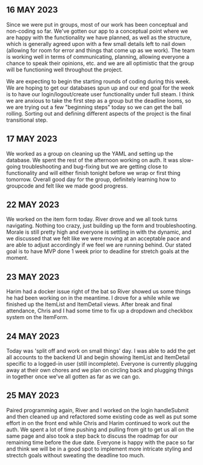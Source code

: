 ## 16 MAY 2023

Since we were put in groups, most of our work has been conceptual and non-coding so far. We've gotten our app to a conceptual point where we are happy with the functionality we have planned, as well as the structure, which is generally agreed upon with a few small details left to nail down (allowing for room for error and things that come up as we work). The team is working well in terms of communicating, planning, allowing everyone a chance to speak their opinions, etc. and we are all optimistic that the group will be functioning well throughout the project.

We are expecting to begin the starting rounds of coding during this week. We are hoping to get our databases spun up and our end goal for the week is to have our login/logout/create user functionality under full steam. I think we are anxious to take the first step as a group but the deadline looms, so we are trying out a few "beginning steps" today so we can get the ball rolling. Sorting out and defining different aspects of the project is the final transitional step.

## 17 MAY 2023

We worked as a group on cleaning up the YAML and setting up the database. We spent the rest of the afternoon working on auth. It was slow-going troubleshooting and bug-fixing but we are getting close to functionality and will either finish tonight before we wrap or first thing tomorrow. Overall good day for the group, definitely learning how to groupcode and felt like we made good progress.

## 22 MAY 2023

We worked on the item form today. River drove and we all took turns navigating. Nothing too crazy, just building up the form and troubleshooting. Morale is still pretty high and everyone is settling in with the dynamic, and we discussed that we felt like we were moving at an acceptable pace and are able to adjust accordingly if we feel we are running behind. Our stated goal is to have MVP done 1 week prior to deadline for stretch goals at the moment.

## 23 MAY 2023

Harim had a docker issue right of the bat so River showed us some things he had been working on in the meantime. I drove for a while while we finished up the ItemList and ItemDetail views. After break and final attendance, Chris and I had some time to fix up a dropdown and checkbox system on the ItemForm.

## 24 MAY 2023

Today was 'split off and work on small things' day. I was able to add the get all accounts to the backend UI and begin showing ItemList and ItemDetail specific to a logged-in user (still incomplete). Everyone is currently plugging away at their own chores and we plan on circling back and plugging things in together once we've all gotten as far as we can go.

## 25 MAY 2023

Paired programming again, River and I worked on the login handleSubmit and then cleaned up and refactored some existing code as well as put some effort in on the front end while Chris and Harim continued to work out the auth. We spent a lot of time pushing and pulling from git to get us all on the same page and also took a step back to discuss the roadmap for our remaining time before the due date. Everyone is happy with the pace so far and think we will be in a good spot to implement more intricate styling and strectch goals without sweating the deadline too much.
